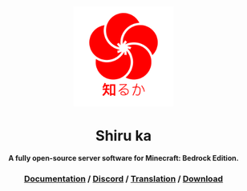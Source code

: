 <p align="center"><a href="https://shiruka.github.io"><img src="logo/SHIRUKA.png" width="200px"/></a></p>
<h1 align="center">Shiru ka</h1>
<p align="center"><strong>A fully open-source server software for Minecraft: Bedrock Edition.</strong></p>
<h3 align="center">
  <a href="https://shiruka.github.io">Documentation</a>
/
  <a href="https://discord.gg/VacpRnazaS">Discord</a> 
/
  <a href="https://crowdin.com/project/shiru-ka">Translation</a>
/
  <a href="https://github.com/shiruka/shiruka/releases/latest/download/Shiruka.jar">Download</a>
</h3>
